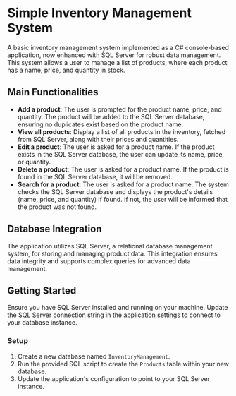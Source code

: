 # Simple Inventory Management System

A basic inventory management system implemented as a C# console-based application, now enhanced with SQL Server for robust data management. This system allows a user to manage a list of products, where each product has a name, price, and quantity in stock.

## Main Functionalities

- **Add a product**: The user is prompted for the product name, price, and quantity. The product will be added to the SQL Server database, ensuring no duplicates exist based on the product name.
- **View all products**: Display a list of all products in the inventory, fetched from SQL Server, along with their prices and quantities.
- **Edit a product**: The user is asked for a product name. If the product exists in the SQL Server database, the user can update its name, price, or quantity.
- **Delete a product**: The user is asked for a product name. If the product is found in the SQL Server database, it will be removed.
- **Search for a product**: The user is asked for a product name. The system checks the SQL Server database and displays the product's details (name, price, and quantity) if found. If not, the user will be informed that the product was not found.

## Database Integration

The application utilizes SQL Server, a relational database management system, for storing and managing product data. This integration ensures data integrity and supports complex queries for advanced data management.

## Getting Started

Ensure you have SQL Server installed and running on your machine. Update the SQL Server connection string in the application settings to connect to your database instance.

### Setup

1. Create a new database named `InventoryManagement`.
2. Run the provided SQL script to create the `Products` table within your new database.
3. Update the application's configuration to point to your SQL Server instance.

